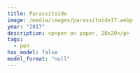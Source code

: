 ```yaml
---
title: Parassitoide
image: /media/images/parassitoide17.webp
year: "2017"
description: <p>pen on paper, 20x20</p>
tags:
  - pen
has_model: false
model_format: "null"
---
```

